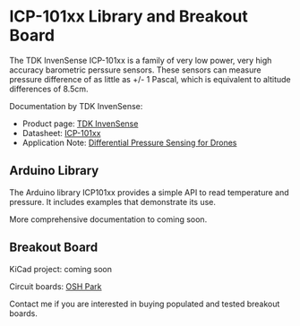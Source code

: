 # ICP-101xx Library and Breakout Board

The TDK InvenSense ICP-101xx is a family of very low power, very high accuracy barometric perssure sensors. These sensors can measure pressure difference of as little as +/- 1 Pascal, which is equivalent to altitude differences of 8.5cm.

Documentation by TDK InvenSense:
* Product page: [TDK InvenSense](https://www.invensense.com/products/1-axis/icp-101xx/)
* Datasheet: [ICP-101xx](http://www.invensense.com/wp-content/uploads/2018/01/DS-000186-ICP-101xx-v1.0.pdf)
* Application Note: [Differential Pressure Sensing for Drones](https://www.invensense.com/download-pdf/an-000119-differential-pressure-sensing-using-icm-20789-for-altitude-hold-in-drones/)

## Arduino Library

The Arduino library ICP101xx provides a simple API to read temperature and pressure. It includes examples that demonstrate its use.

More comprehensive documentation to coming soon.

## Breakout Board

KiCad project: coming soon

Circuit boards: [OSH Park](https://oshpark.com/projects/QdVsvLNH)

Contact me if you are interested in buying populated and tested breakout boards.
